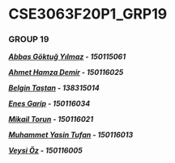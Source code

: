 # CSE3063F20P1_GRP19
### GROUP 19

__*[Abbas Göktuğ Yılmaz](https://github.com/AGoktugylmz) - 150115061*__

__*[Ahmet Hamza Demir](https://github.com/ahamzademir) - 150116025*__

__*[Belgin Taştan](https://github.com/btastan) - 138315014*__

__*[Enes Garip](https://github.com/enesgarip) - 150116034*__

__*[Mikail Torun](https://github.com/mikailTorun) - 150116021*__

__*[Muhammet Yasin Tufan](https://github.com/myasintufan) - 150116013*__

__*[Veysi Öz](https://github.com/veysioz) - 150116005*__
